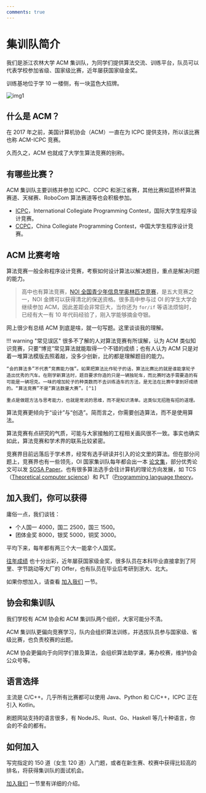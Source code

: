 ```yaml
---
comments: true
---
```


# 集训队简介

我们是浙江农林大学 ACM 集训队，为同学们提供算法交流、训练平台，队员可以代表学校参加省级、国家级比赛，近年屡获国家级金奖。

训练基地位于学 10 一楼侧，有一块蓝色大招牌。

![img1](./img/img1.jpeg)

## 什么是 ACM？

在 2017 年之前，美国计算机协会（ACM）一直在为 ICPC 提供支持，所以该比赛也称 ACM-ICPC 竞赛。

久而久之，ACM 也就成了大学生算法竞赛的别称。

## 有哪些比赛？

ACM 集训队主要训练并参加 ICPC、CCPC 和浙江省赛，其他比赛如蓝桥杯算法赛道、天梯赛、RoboCom 算法赛道等也会积极参加。

- [ICPC](https://icpc.global/)，International Collegiate Programming Contest，国际大学生程序设计竞赛。
- [CCPC](https://ccpc.io/)，China Collegiate Programming Contest，中国大学生程序设计竞赛。

## ACM 比赛考啥

算法竞赛一般全称程序设计竞赛，考察如何设计算法以解决题目，重点是解决问题的能力。

> 高中也有算法竞赛，[NOI 全国青少年信息学奥林匹克竞赛](https://www.noi.cn/)，是五大竞赛之一，NOI 金牌可以获得清北的保送资格。很多高中参与过 OI 的学生大学会继续参加 ACM，因此差距会非常巨大，当你还为 `for/if` 等语法烦恼时，已经有大一有 10 年代码经验了，刚入学能够摘金夺银。

网上很少有总结 ACM 到底是啥，就一句写题。这里谈谈我的理解。

!!! warning "常见误区"
    很多不了解的人对算法竞赛有所误解，认为 ACM 类似知识竞赛，只要“博览”常见算法就能取得一个不错的成绩；也有人认为 ACM 只是对着一堆算法模版去照着敲，没多少创新，比的都是理解题目的能力。

    “会的算法多”不代表“竞赛能力强”。如果把算法比作轮子的话，算法比赛比的就是谁能拿轮子造出优秀的汽车。在刚学新算法时，题目要求你造的只是一辆独轮车，而比赛时选手需要造的有可能是一辆坦克。一味的增加轮子的种类数而不去训练造车的方法，是无法在比赛中拿到好成绩的。“算法竞赛”不是“算法数量大赛”。[^1]

    重点是做题方法与思考能力，也就是常说的思维，而不是知识清单。这类似无招胜有招的道理。

[^1]: 摘自 [您认为您最想告诉OI初学者的是什么？ - 扶苏的回答 - 知乎](https://www.zhihu.com/question/391533687/answer/1194659474)。

算法竞赛更倾向于“设计”与“创造”。简而言之，你需要创造算法，而不是使用算法。

算法竞赛有点研究的气质，可能与大家接触的工程相关画风很不一致。事实也确实如此，算法竞赛和学术界的联系比较紧密。

竞赛界目前远落后于学术界，经常有选手研读并引入的论文里的算法。但在部分问题上，竞赛界也有一些领先，OI 国家集训队每年都会出一本 [论文集](https://github.com/OI-wiki/libs/tree/master/集训队历年论文)，部分优秀论文可以发 [SOSA Paper](https://drops.dagstuhl.de/opus/volltexte/2018/10043/)。也有很多算法选手会往计算机的理论方向发展，如 TCS（[Theoretical computer science](https://en.wikipedia.org/wiki/Theoretical_computer_science)）和 PLT（[Programming language theory](https://en.wikipedia.org/wiki/Programming_language_theory)。

## 加入我们，你可以获得

庸俗一点，我们谈钱：

- 个人国一 4000，国二 2500，国三 1500。
- 团体金奖 8000，银奖 5000，铜奖 3000。

平均下来，每年都有两三个大一能拿个人国奖。

[往年成绩](./about/history.md) 也十分出彩，近年屡获国家级金奖，很多队员在本科毕业直接拿到了阿里、字节跳动等大厂的 Offer，也有队员在毕业后考研到浙大、北大。

如果你想加入，请查看 [加入我们](./join-us.md) 一节。

## 协会和集训队

我们学校有 ACM 协会和 ACM 集训队两个组织，大家可能分不清。

ACM 集训队更偏向竞赛学习，队内会组织算法训练，并选拔队员参与国家级、省级比赛，也负责校赛的出题。

ACM 协会更偏向于向同学们普及算法，会组织算法助学课，筹办校赛，维护协会公众号等。

## 语言选择

主流是 C/C++。几乎所有比赛都可以使用 Java、Python 和 C/C++，ICPC 正在引入 Kotlin。

刷题网站支持的语言很多，有 NodeJS、Rust、Go、Haskell 等几十种语言，你会的不会的都有。

## 如何加入

写完指定的 150 道（女生 120 道）入门题，或者在新生赛、校赛中获得比较高的排名，将获得集训队的面试机会。

[加入我们](./join-us.md) 一节里有详细的介绍。

